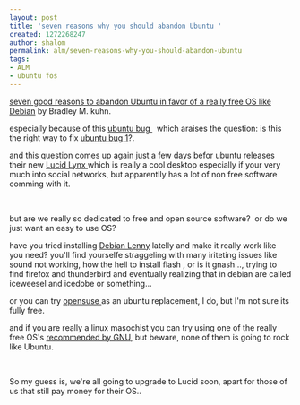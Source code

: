 ```yaml
---
layout: post
title: 'seven reasons why you should abandon Ubuntu '
created: 1272268247
author: shalom
permalink: alm/seven-reasons-why-you-should-abandon-ubuntu
tags:
- ALM
- ubuntu fos
---
```

<p><a href="http://www.ebb.org/bkuhn/blog/2010/01/14/ubuntu-debian.html">seven good reasons to abandon Ubuntu in favor of a really free OS&nbsp;like Debian</a> by Bradley M. kuhn.</p>
<p>especially because of this <a href="https://bugs.launchpad.net/ubuntuone-servers/+bug/375272">ubuntu bug </a>&nbsp; which araises the question: is this the right way to fix <a href="https://bugs.launchpad.net/ubuntu/+bug/1">ubuntu bug 1</a>?.</p>
<p>and this question comes up again just a few days befor ubuntu releases their new <a href="https://wiki.ubuntu.com/LucidLynx">Lucid Lynx </a>which is really a cool desktop especially if your very much into social networks, but apparentlly has a lot of non free software comming with it.</p>
<p>&nbsp;</p>
<p>but are we really so dedicated to free and open source software?&nbsp; or do we just want an easy to use OS?</p>
<p>have you tried installing <a href="http://www.debian.org/releases/stable/">Debian Lenny</a> latelly and make it really work like you need? you'll find yourselfe straggeling with many iriteting issues like sound not working, how the hell to install flash , or is it gnash..., trying to find firefox and thunderbird and eventually realizing that in debian are called iceweesel and icedobe or something...</p>
<p>or you can try <a href="http://www.freetechie.com/blog/opensuse-11-the-perfect-ubuntu-replacement-opensuse-vs-ubuntu/">opensuse </a>as an ubuntu replacement, I do, but I'm not sure its fully free.</p>
<p>and if you are really a linux masochist you can try using one of the really free OS's <a href="http://www.gnu.org/distros/free-distros.html">recommended by GNU</a>, but beware, none of them is going to rock like Ubuntu.</p>
<p>&nbsp;</p>
<p>So my guess is, we're all going to upgrade to Lucid soon, apart for<qtlend></qtlend> those of us that still pay money for their OS..</p>
<p>&nbsp;</p>
<p>&nbsp;</p>
<p>&nbsp;</p>
<p><qtlbar style="padding: 0pt; display: inline; text-align: left; line-height: 100%; background-color: rgb(236, 236, 236); -moz-border-radius-topleft: 3px; -moz-border-radius-topright: 3px; -moz-border-radius-bottomright: 3px; -moz-border-radius-bottomleft: 3px; cursor: default; z-index: 999; left: 487px; top: 295px;" dir="ltr" id="qtlbar"><img src="http://www.qtl.co.il/img/copy.png" title="Copy selction" class="qtl" alt="" /><a href="http://www.google.com/search?q=from" target="_blank" title="Search With Google"><img class="qtl" src="http://www.google.com/favicon.ico" alt="" /></a><img class="qtl" title="Translate With Google" src="http://www.qtl.co.il/img/trans.png" alt="" /><iframe style="border: 1px solid rgb(236, 236, 236); display: none; background-color: white;" src="" id="qtlframe"></iframe></qtlbar></p>
